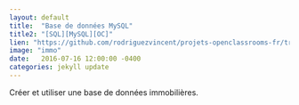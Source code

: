 ```yaml
---
layout: default
title:  "Base de données MySQL"
title2: "[SQL][MySQL][OC]"
lien: "https://github.com/rodriguezvincent/projets-openclassrooms-fr/tree/main/P3-Cr%C3%A9er-et-utiliser-une-base-de-donn%C3%A9es"
image: "immo"
date:   2016-07-16 12:00:00 -0400
categories: jekyll update
---
```

Créer et utiliser une base de données immobilières.